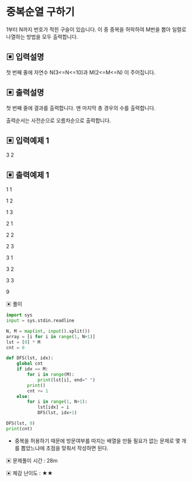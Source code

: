 # 중복순열 구하기

1부터 N까지 번호가 적힌 구슬이 있습니다. 이 중 중복을 허락하여 M번을 뽑아 일렬로 나열하는 방법을 모두 출력합니다.

## ▣ 입력설명

첫 번째 줄에 자연수 N(3<=N<=10)과 M(2<=M<=N) 이 주어집니다.

## ▣ 출력설명

첫 번째 줄에 결과를 출력합니다. 맨 마지막 총 경우의 수를 출력합니다.

출력순서는 사전순으로 오름차순으로 출력합니다.

## ▣ 입력예제 1

3 2

## ▣ 출력예제 1

1 1

1 2

1 3

2 1

2 2

2 3

3 1

3 2

3 3

9

▣ 풀이

```python
import sys
input = sys.stdin.readline

N, M = map(int, input().split())
array = [i for i in range(1, N+1)]
lst = [0] * M
cnt = 0

def DFS(lst, idx):
    global cnt
    if idx == M:
        for i in range(M):
            print(lst[i], end=" ")
        print()
        cnt += 1
    else:
        for i in range(1, N+1):
            lst[idx] = i
            DFS(lst, idx+1)

DFS(lst, 0)
print(cnt)
```

- 중복을 허용하기 때문에 방문여부를 따지는 배열을 만들 필요가 없는 문제로 몇 개를 뽑았느냐에 초점을 맞춰서 작성하면 된다.

▣ 문제풀이 시간 : 28m

▣ 체감 난이도 : ★★
